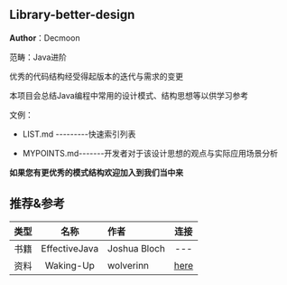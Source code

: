 Library-better-design
- 
**Author**：Decmoon

范畴：Java进阶

优秀的代码结构经受得起版本的迭代与需求的变更<br/>

本项目会总结Java编程中常用的设计模式、结构思想等以供学习参考<br/>


文例：

+ LIST.md ---------快速索引列表

+ MYPOINTS.md-------开发者对于该设计思想的观点与实际应用场景分析


**如果您有更优秀的模式结构欢迎加入到我们当中来**

推荐&参考
-
类型|名称|作者|连接
:---:|:---:|:---|:---:|
书籍|EffectiveJava|Joshua Bloch|---
资料|Waking-Up|wolverinn|[here](https://github.com/wolverinn/Waking-Up/blob/master/Design%20Pattern.md)



